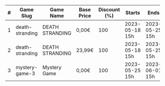 |#|Game Slug|Game Name|Base Price|Discount (%)|Starts|Ends|
|---|---|---|---|---|---|---|
|1|death-stranding|DEATH STRANDING|0,00€|100|2023-05-18 15h|2023-05-25 15h|
|2|death-stranding|DEATH STRANDING|23,99€|100|2023-05-18 15h|2023-05-25 15h|
|3|mystery-game-3|Mystery Game|0,00€|100|2023-05-25 15h|2023-06-01 15h|
